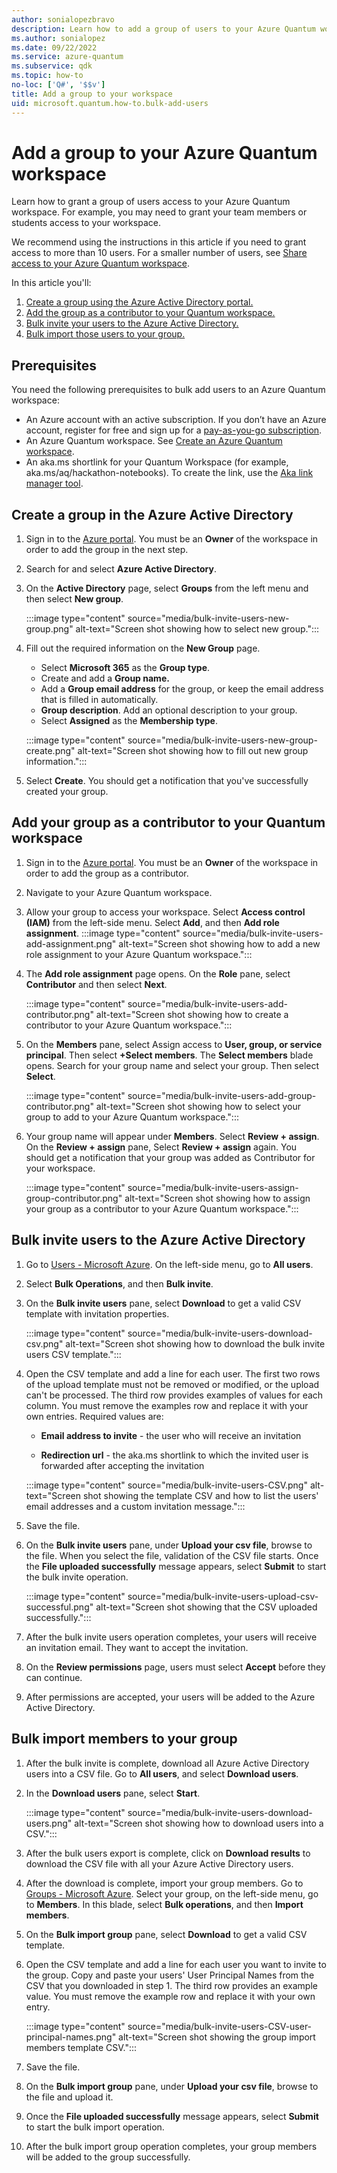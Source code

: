 ```yaml
---
author: sonialopezbravo
description: Learn how to add a group of users to your Azure Quantum workspace from a CSV file.
ms.author: sonialopez
ms.date: 09/22/2022
ms.service: azure-quantum
ms.subservice: qdk
ms.topic: how-to
no-loc: ['Q#', '$$v']
title: Add a group to your workspace
uid: microsoft.quantum.how-to.bulk-add-users
---
```


# Add a group to your Azure Quantum workspace

Learn how to grant a group of users access to your Azure Quantum workspace. For example, you may need to grant your team members or students access to your workspace.

We recommend using the instructions in this article if you need to grant access to more than 10 users. For a smaller number of users, see [Share access to your Azure Quantum workspace](xref:microsoft.quantum.how-to.share-access-workspace).

In this article you'll:

1. [Create a group using the Azure Active Directory portal.](#create-a-group-in-the-azure-active-directory)
1. [Add the group as a contributor to your Quantum workspace.](#add-your-group-as-a-contributor-to-your-quantum-workspace)
1. [Bulk invite your users to the Azure Active Directory.](#bulk-invite-users-to-the-azure-active-directory)
1. [Bulk import those users to your group.](#bulk-import-members-to-your-group)

## Prerequisites

You need the following prerequisites to bulk add users to an Azure Quantum workspace:

- An Azure account with an active subscription. If you don’t have an Azure account, register for free and sign up for a [pay-as-you-go subscription](https://azure.microsoft.com/pricing/purchase-options/pay-as-you-go).
- An Azure Quantum workspace. See [Create an Azure Quantum workspace](xref:microsoft.quantum.how-to.workspace).
- An aka.ms shortlink for your Quantum Workspace (for example, aka.ms/aq/hackathon-notebooks). To create the link, use the [Aka link manager tool](https://redirectiontool.trafficmanager.net/).

## Create a group in the Azure Active Directory

1. Sign in to the [Azure portal](https://portal.azure.com). You must be an **Owner** of the workspace in order to add the group in the next step.

1. Search for and select **Azure Active Directory**.

1. On the **Active Directory** page, select **Groups** from the left menu and then select **New group**.

    :::image type="content" source="media/bulk-invite-users-new-group.png" alt-text="Screen shot showing how to select new group.":::

1. Fill out the required information on the **New Group** page.

    - Select **Microsoft 365** as the **Group type**.
    - Create and add a **Group name.** 
    - Add a **Group email address** for the group, or keep the email address that is filled in automatically.
    - **Group description**. Add an optional description to your group.
    - Select **Assigned** as the **Membership type**.

    :::image type="content" source="media/bulk-invite-users-new-group-create.png" alt-text="Screen shot showing how to fill out new group information.":::

1. Select **Create**. You should get a notification that you've successfully created your group.

## Add your group as a contributor to your Quantum workspace

1. Sign in to the [Azure portal](https://portal.azure.com). You must be an **Owner** of the workspace in order to add the group as a contributor.

1. Navigate to your Azure Quantum workspace.

1. Allow your group to access your workspace. Select **Access control (IAM)** from the left-side menu. Select **Add**, and then **Add role assignment**.
    :::image type="content" source="media/bulk-invite-users-add-assignment.png" alt-text="Screen shot showing how to add a new role assignment to your Azure Quantum workspace.":::

1. The **Add role assignment** page opens. On the **Role** pane, select **Contributor** and then select **Next**. 

    :::image type="content" source="media/bulk-invite-users-add-contributor.png" alt-text="Screen shot showing how to create a contributor to your Azure Quantum workspace.":::

1. On the **Members** pane, select Assign access to **User, group, or service principal**. Then select **+Select members**. The **Select members** blade opens. Search for your group name and select your group. Then select **Select**.


    :::image type="content" source="media/bulk-invite-users-add-group-contributor.png" alt-text="Screen shot showing how to select your group to add to your Azure Quantum workspace.":::

1. Your group name will appear under **Members**. Select **Review + assign**. On the **Review + assign** pane, Select **Review + assign** again. You should get a notification that your group was added as Contributor for your workspace.

    :::image type="content" source="media/bulk-invite-users-assign-group-contributor.png" alt-text="Screen shot showing how to assign your group as a contributor to your Azure Quantum workspace.":::

## Bulk invite users to the Azure Active Directory

1. Go to [Users - Microsoft Azure](https://portal.azure.com/#blade/Microsoft_AAD_IAM/UsersManagementMenuBlade/MsGraphUsers). On the left-side menu, go to **All users**.

1. Select **Bulk Operations**, and then **Bulk invite**.

1. On the **Bulk invite users** pane, select **Download** to get a valid CSV template with invitation properties.
 
    :::image type="content" source="media/bulk-invite-users-download-csv.png" alt-text="Screen shot showing how to download the bulk invite users CSV template.":::

1. Open the CSV template and add a line for each user. The first two rows of the upload template must not be removed or modified, or the upload can't be processed. The third row provides examples of values for each column. You must remove the examples row and replace it with your own entries. Required values are:

    - **Email address to invite** - the user who will receive an invitation

    - **Redirection url** - the aka.ms shortlink to which the invited user is forwarded after accepting the invitation

    :::image type="content" source="media/bulk-invite-users-CSV.png" alt-text="Screen shot showing the template CSV and how to list the users' email addresses and a custom invitation message.":::

1. Save the file. 

1. On the **Bulk invite users** pane, under **Upload your csv file**, browse to the file. When you select the file, validation of the CSV file starts. Once the **File uploaded successfully** message appears, select **Submit** to start the bulk invite operation.

    :::image type="content" source="media/bulk-invite-users-upload-csv-successful.png" alt-text="Screen shot showing that the CSV uploaded successfully.":::

1. After the bulk invite users operation completes, your users will receive an invitation email. They want to accept the invitation.

1. On the **Review permissions** page, users must select **Accept** before they can continue.

1. After permissions are accepted, your users will be added to the Azure Active Directory.

## Bulk import members to your group

1. After the bulk invite is complete, download all Azure Active Directory users into a CSV file. Go to **All users**, and select **Download users**. 

1. In the **Download users** pane, select **Start**.

    :::image type="content" source="media/bulk-invite-users-download-users.png" alt-text="Screen shot showing how to download users into a CSV.":::
    
1. After the bulk users export is complete, click on **Download results** to download the CSV file with all your Azure Active Directory users.

1. After the download is complete, import your group members. Go to [Groups - Microsoft Azure](https://portal.azure.com/#blade/Microsoft_AAD_IAM/GroupsManagementMenuBlade/AllGroups). Select your group, on the left-side menu, go to **Members**. In this blade, select **Bulk operations**, and then **Import members**.

1. On the **Bulk import group** pane, select **Download** to get a valid CSV template.

1. Open the CSV template and add a line for each user you want to invite to the group. Copy and paste your users' User Principal Names from the CSV that you downloaded in step 1. The third row provides an example value. You must remove the example row and replace it with your own entry.

    :::image type="content" source="media/bulk-invite-users-CSV-user-principal-names.png" alt-text="Screen shot showing the group import members template CSV.":::

1. Save the file.

1. On the **Bulk import group** pane, under **Upload your csv file**, browse to the file and upload it.

1. Once the **File uploaded successfully** message appears, select **Submit** to start the bulk import operation.

1. After the bulk import group operation completes, your group members will be added to the group successfully.

